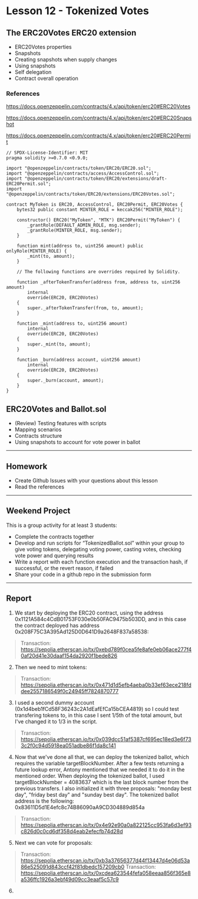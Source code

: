 # Lesson 12 - Tokenized Votes

## The ERC20Votes ERC20 extension

* ERC20Votes properties
* Snapshots
* Creating snapshots when supply changes
* Using snapshots
* Self delegation
* Contract overall operation

### References
<https://docs.openzeppelin.com/contracts/4.x/api/token/erc20#ERC20Votes>

<https://docs.openzeppelin.com/contracts/4.x/api/token/erc20#ERC20Snapshot>

<https://docs.openzeppelin.com/contracts/4.x/api/token/erc20#ERC20Permit>

    // SPDX-License-Identifier: MIT
    pragma solidity >=0.7.0 <0.9.0;
    
    import "@openzeppelin/contracts/token/ERC20/ERC20.sol";
    import "@openzeppelin/contracts/access/AccessControl.sol";
    import "@openzeppelin/contracts/token/ERC20/extensions/draft-ERC20Permit.sol";
    import "@openzeppelin/contracts/token/ERC20/extensions/ERC20Votes.sol";
    
    contract MyToken is ERC20, AccessControl, ERC20Permit, ERC20Votes {
        bytes32 public constant MINTER_ROLE = keccak256("MINTER_ROLE");
    
        constructor() ERC20("MyToken", "MTK") ERC20Permit("MyToken") {
            _grantRole(DEFAULT_ADMIN_ROLE, msg.sender);
            _grantRole(MINTER_ROLE, msg.sender);
        }
    
        function mint(address to, uint256 amount) public onlyRole(MINTER_ROLE) {
            _mint(to, amount);
        }
    
        // The following functions are overrides required by Solidity.
    
        function _afterTokenTransfer(address from, address to, uint256 amount)
            internal
            override(ERC20, ERC20Votes)
        {
            super._afterTokenTransfer(from, to, amount);
        }
    
        function _mint(address to, uint256 amount)
            internal
            override(ERC20, ERC20Votes)
        {
            super._mint(to, amount);
        }
    
        function _burn(address account, uint256 amount)
            internal
            override(ERC20, ERC20Votes)
        {
            super._burn(account, amount);
        }
    }

## ERC20Votes and Ballot.sol

* (Review) Testing features with scripts
* Mapping scenarios
* Contracts structure
* Using snapshots to account for vote power in ballot

---

## Homework

* Create Github Issues with your questions about this lesson
* Read the references

---

## Weekend Project

This is a group activity for at least 3 students:
* Complete the contracts together
* Develop and run scripts for “TokenizedBallot.sol” within your group to give voting tokens, delegating voting power, casting votes, checking vote power and querying results
* Write a report with each function execution and the transaction hash, if successful, or the revert reason, if failed
* Share your code in a github repo in the submission form


---

## Report

1. We start by deploying the ERC20 contract, using the address 0x1121A584c4CdB01753F030e0b50FAC9475b503DD, and in this case the contract deployed has address 0x208F75C3A395Ad125D0D641D9a2648F837a58538:

> Transaction: https://sepolia.etherscan.io/tx/0xebd789f0cea5fe8afe0eb06ace277f40af20d41e30daaf154da2920f1bede826

2. Then we need to mint tokens:

> Transaction: https://sepolia.etherscan.io/tx/0x471d1d5efb4aeba0b33ef63ece218fddee2557186549f0c24945ff7824870777

3. I used a second dummy account (0x1d4beb1fCd58F36243c2A1dEafEfCa15bCEA4819) so I could test transfering tokens to, in this case I sent 1/5th of the total amount, but I've changed it to 1/3 in the script.

> Transaction: https://sepolia.etherscan.io/tx/0x039dcc51af5387cf695ec18ed3e6f733c2f0c94d5918ea051adbe86f1da8c141

4. Now that we've done all that, we can deploy the tokenized ballot, which requires the variable targetBlockNumber. After a few tests returning a future lookup error, Antony mentioned that we needed it to do it in the mentioned order. When deploying the tokenized ballot, I used targetBlockNumber = 4083637 which is the last block number from the previous transfers. I also initialized it with three proposals: "monday best day", "friday best day" and "sunday best day". The tokenized ballot address is the following: 0x83611D5d1E4efc8c74B86090aA9CD304889d854a 

> Transaction: https://sepolia.etherscan.io/tx/0x4e92e90a0a822125cc953fa6d3ef93c826d0c0cd6df358d4eab2efecfb74d28d

5. Next we can vote for proposals:

> Transaction: https://sepolia.etherscan.io/tx/0xb3a37656377d44f13447d4e06d53a86e525091d843ccf42f81dbedc157209cb0
> Transaction: https://sepolia.etherscan.io/tx/0xcdea623544fefa058eeaa856f365e8a536ffc1926a3ebf49d09cc3eaaf5c57c9

6. 
